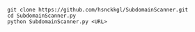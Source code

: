 ```git clone https://github.com/hsnckkgl/SubdomainScanner.git```\
```cd SubdomainScanner.py```\
```python SubdomainScanner.py <URL>```
